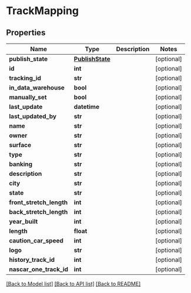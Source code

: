 # TrackMapping

## Properties
Name | Type | Description | Notes
------------ | ------------- | ------------- | -------------
**publish_state** | [**PublishState**](PublishState.md) |  | [optional] 
**id** | **int** |  | [optional] 
**tracking_id** | **str** |  | [optional] 
**in_data_warehouse** | **bool** |  | [optional] 
**manually_set** | **bool** |  | [optional] 
**last_update** | **datetime** |  | [optional] 
**last_updated_by** | **str** |  | [optional] 
**name** | **str** |  | [optional] 
**owner** | **str** |  | [optional] 
**surface** | **str** |  | [optional] 
**type** | **str** |  | [optional] 
**banking** | **str** |  | [optional] 
**description** | **str** |  | [optional] 
**city** | **str** |  | [optional] 
**state** | **str** |  | [optional] 
**front_stretch_length** | **int** |  | [optional] 
**back_stretch_length** | **int** |  | [optional] 
**year_built** | **int** |  | [optional] 
**length** | **float** |  | [optional] 
**caution_car_speed** | **int** |  | [optional] 
**logo** | **str** |  | [optional] 
**history_track_id** | **int** |  | [optional] 
**nascar_one_track_id** | **int** |  | [optional] 

[[Back to Model list]](../README.md#documentation-for-models) [[Back to API list]](../README.md#documentation-for-api-endpoints) [[Back to README]](../README.md)

